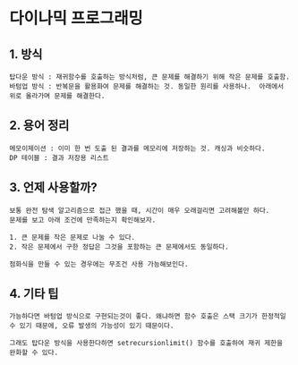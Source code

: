 다이나믹 프로그래밍
=============
## 1. 방식
    
    탑다운 방식 : 재귀함수를 호출하는 방식처럼, 큰 문제를 해결하기 위해 작은 문제를 호출함.
    바텀업 방식 : 반복문을 활용화여 문제를 해결하는 것. 동일한 원리를 사용하나.  아래에서 위로 올라가며 문제를 해결한다.

## 2. 용어 정리

    메모이제이션 : 이미 한 번 도출 된 결과를 메모리에 저장하는 것. 캐싱과 비슷하다.
    DP 테이블 : 결과 저장용 리스트

## 3. 언제 사용할까?

    보통 완전 탐색 알고리즘으로 접근 했을 때, 시간이 매우 오래걸리면 고려해볼만 하다.
    문제를 보고 아래 조건에 만족하는지 확인해보자.
    
    1. 큰 문제를 작은 문제로 나눌 수 있다.
    2. 작은 문제에서 구한 정답은 그것을 포함하는 큰 문제에서도 동일하다.

    점화식을 만들 수 있는 경우에는 무조건 사용 가능해보인다.

## 4. 기타 팁

    가능하다면 바텀업 방식으로 구현되는것이 좋다. 왜냐하면 함수 호출은 스택 크기가 한정적일 수 있기 때문에, 오류 발생의 가능성이 있기 때문이다.

    그래도 탑다운 방식을 사용한다하면 setrecursionlimit() 함수를 호출하여 재귀 제한을 완화할 수 있다.